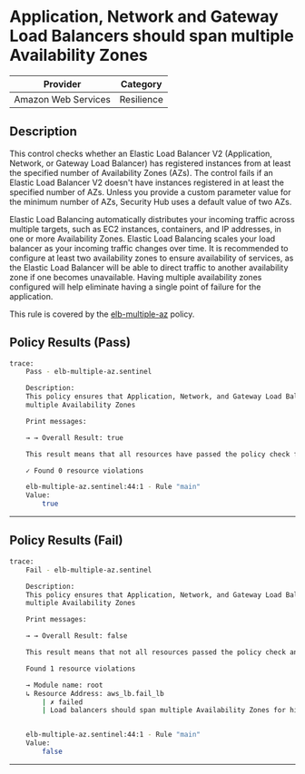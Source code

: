 # Application, Network and Gateway Load Balancers should span multiple Availability Zones

| Provider            | Category     |
|---------------------|--------------|
| Amazon Web Services | Resilience   |

## Description

This control checks whether an Elastic Load Balancer V2 (Application, Network, or Gateway Load Balancer) has registered instances from at least the specified number of Availability Zones (AZs). The control fails if an Elastic Load Balancer V2 doesn't have instances registered in at least the specified number of AZs. Unless you provide a custom parameter value for the minimum number of AZs, Security Hub uses a default value of two AZs.

Elastic Load Balancing automatically distributes your incoming traffic across multiple targets, such as EC2 instances, containers, and IP addresses, in one or more Availability Zones. Elastic Load Balancing scales your load balancer as your incoming traffic changes over time. It is recommended to configure at least two availability zones to ensure availability of services, as the Elastic Load Balancer will be able to direct traffic to another availability zone if one becomes unavailable. Having multiple availability zones configured will help eliminate having a single point of failure for the application.

This rule is covered by the [elb-multiple-az](../../policies/elb/elb-multiple-az.sentinel) policy.

## Policy Results (Pass)
```bash
trace:
    Pass - elb-multiple-az.sentinel

    Description:
    This policy ensures that Application, Network, and Gateway Load Balancers span
    multiple Availability Zones

    Print messages:

    → → Overall Result: true

    This result means that all resources have passed the policy check for the policy elb-multiple-az.

    ✓ Found 0 resource violations

    elb-multiple-az.sentinel:44:1 - Rule "main"
    Value:
        true
```

---

## Policy Results (Fail)
```bash
trace:
    Fail - elb-multiple-az.sentinel

    Description:
    This policy ensures that Application, Network, and Gateway Load Balancers span
    multiple Availability Zones

    Print messages:

    → → Overall Result: false

    This result means that not all resources passed the policy check and the protected behavior is not allowed for the policy elb-multiple-az.

    Found 1 resource violations

    → Module name: root
    ↳ Resource Address: aws_lb.fail_lb
        | ✗ failed
        | Load balancers should span multiple Availability Zones for high availability. Refer to https://docs.aws.amazon.com/securityhub/latest/userguide/elb-controls.html#elb-13 for more details.


    elb-multiple-az.sentinel:44:1 - Rule "main"
    Value:
        false
```

---